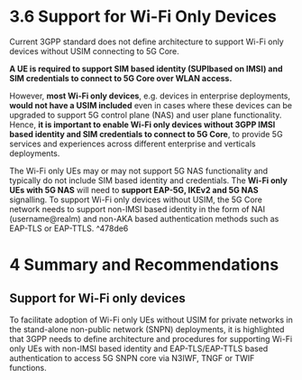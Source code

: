 # 3.6 Support for Wi-Fi Only Devices
Current 3GPP standard does not define architecture to support Wi-Fi only devices without USIM connecting to 5G Core.

**A UE is required to support SIM based identity (SUPIbased on IMSI) and SIM credentials to connect to 5G Core over WLAN access.**

However, **most Wi-Fi only devices**, e.g. devices in enterprise deployments, **would not have a USIM included** even in cases where these devices can be upgraded to support 5G control plane (NAS) and user plane functionality. Hence, **it is important to enable Wi-Fi only devices without 3GPP IMSI based identity and SIM credentials to connect to 5G Core**, to provide 5G services and experiences across different enterprise and verticals deployments.

The Wi-Fi only UEs may or may not support 5G NAS functionality and typically do not include SIM based identity and credentials. The **Wi-Fi only UEs with 5G NAS** will need to **support EAP-5G, IKEv2 and 5G NAS** signalling. To support Wi-Fi only devices without USIM, the 5G Core network needs to support non-IMSI based identity in the form of NAI (username@realm) and non-AKA based authentication methods such as EAP-TLS or EAP-TTLS. ^478de6

# 4 Summary and Recommendations
## Support for Wi-Fi only devices
To facilitate adoption of Wi-Fi only UEs without USIM for private networks in the stand-alone non-public network (SNPN) deployments, it is highlighted that 3GPP needs to define architecture and procedures for supporting Wi-Fi only UEs with non-IMSI based identity and EAP-TLS/EAP-TTLS based authentication to access 5G SNPN core via N3IWF, TNGF or TWIF functions.